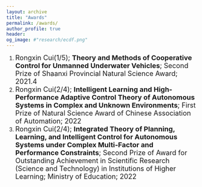 ```yaml
---
layout: archive
title: "Awards"
permalink: /awards/
author_profile: true
header:
og_image: #"research/ecdf.png"
---
```


1. <font size=4>Rongxin Cui(1/5); <b>Theory and Methods of Cooperative Control for Unmanned Underwater Vehicles</b>; Second Prize of Shaanxi Provincial Natural Science Award; 2021.4 </font>
2. <font size=4>Rongxin Cui(2/4); <b>Intelligent Learning and High-Performance Adaptive Control Theory of Autonomous Systems in Complex and Unknown Environments</b>; First Prize of Natural Science Award of Chinese Association of Automation; 2022 </font>
3. <font size=4>Rongxin Cui(2/4); <b>Integrated Theory of Planning, Learning, and Intelligent Control for Autonomous Systems under Complex Multi-Factor and Performance Constraints</b>; Second Prize of Award for Outstanding Achievement in Scientific Research (Science and Technology) in Institutions of Higher Learning; Ministry of Education; 2022 </font>
<nbsp>
